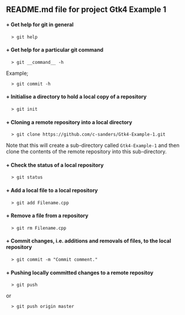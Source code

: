 ## README.md file for project Gtk4 Example 1


#### + Get help for git in general
```
  > git help
```


#### + Get help for a particular git command
```
  > git __command__ -h
```
Example;
```
  > git commit -h
```


#### + Initialise a directory to hold a local copy of a repository
```
  > git init
```


#### + Cloning a remote repository into a local directory
```
  > git clone https://github.com/c-sanders/Gtk4-Example-1.git
```
Note that this will create a sub-directory called ```Gtk4-Example-1``` and then
clone the contents of the remote repository into this sub-directory.  


#### + Check the status of a local repository
```
  > git status
```

#### + Add a local file to a local repository
```
  > git add Filename.cpp
```

#### + Remove a file from a repository
```
  > git rm Filename.cpp
```

#### + Commit changes, i.e. additions and removals of files, to the local repository
```
  > git commit -m "Commit comment."
```

#### + Pushing locally committed changes to a remote repositoy
```
  > git push
```
or
```
  > git push origin master
```